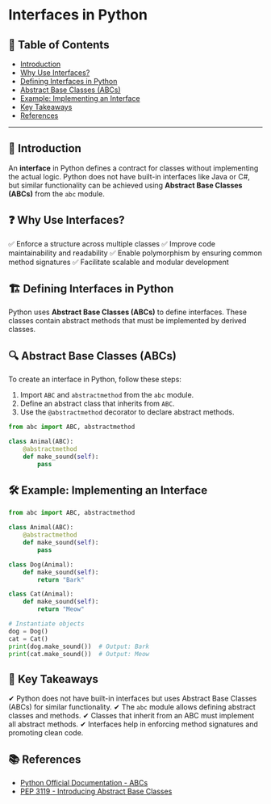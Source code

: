 # Interfaces in Python

## 📑 Table of Contents
- [Introduction](#introduction)
- [Why Use Interfaces?](#why-use-interfaces)
- [Defining Interfaces in Python](#defining-interfaces-in-python)
- [Abstract Base Classes (ABCs)](#abstract-base-classes-abcs)
- [Example: Implementing an Interface](#example-implementing-an-interface)
- [Key Takeaways](#key-takeaways)
- [References](#references)

---

## 📌 Introduction
An **interface** in Python defines a contract for classes without implementing the actual logic. Python does not have built-in interfaces like Java or C#, but similar functionality can be achieved using **Abstract Base Classes (ABCs)** from the `abc` module.

## ❓ Why Use Interfaces?
✅ Enforce a structure across multiple classes
✅ Improve code maintainability and readability
✅ Enable polymorphism by ensuring common method signatures
✅ Facilitate scalable and modular development

## 🏗️ Defining Interfaces in Python
Python uses **Abstract Base Classes (ABCs)** to define interfaces. These classes contain abstract methods that must be implemented by derived classes.

## 🔍 Abstract Base Classes (ABCs)
To create an interface in Python, follow these steps:
1. Import `ABC` and `abstractmethod` from the `abc` module.
2. Define an abstract class that inherits from `ABC`.
3. Use the `@abstractmethod` decorator to declare abstract methods.

```python
from abc import ABC, abstractmethod

class Animal(ABC):
    @abstractmethod
    def make_sound(self):
        pass
```

## 🛠️ Example: Implementing an Interface
```python
from abc import ABC, abstractmethod

class Animal(ABC):
    @abstractmethod
    def make_sound(self):
        pass

class Dog(Animal):
    def make_sound(self):
        return "Bark"

class Cat(Animal):
    def make_sound(self):
        return "Meow"

# Instantiate objects
dog = Dog()
cat = Cat()
print(dog.make_sound())  # Output: Bark
print(cat.make_sound())  # Output: Meow
```

## 📌 Key Takeaways
✔ Python does not have built-in interfaces but uses Abstract Base Classes (ABCs) for similar functionality.
✔ The `abc` module allows defining abstract classes and methods.
✔ Classes that inherit from an ABC must implement all abstract methods.
✔ Interfaces help in enforcing method signatures and promoting clean code.

## 📚 References
- [Python Official Documentation - ABCs](https://docs.python.org/3/library/abc.html)
- [PEP 3119 - Introducing Abstract Base Classes](https://peps.python.org/pep-3119/)

